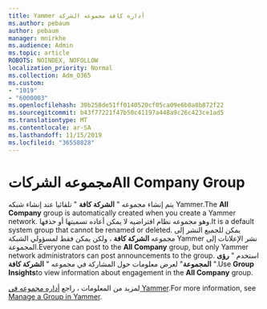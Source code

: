 ```yaml
---
title: Yammer أداره كافة مجموعه الشركة
ms.author: pebaum
author: pebaum
manager: mnirkhe
ms.audience: Admin
ms.topic: article
ROBOTS: NOINDEX, NOFOLLOW
localization_priority: Normal
ms.collection: Adm_O365
ms.custom:
- "1019"
- "6000003"
ms.openlocfilehash: 30b258de51ff0140520cf05ca09e6b0a8b872f22
ms.sourcegitcommit: b43f77221f47b50c41197a448a9c26c423ce1ad5
ms.translationtype: MT
ms.contentlocale: ar-SA
ms.lasthandoff: 11/15/2019
ms.locfileid: "36558028"
---
```

# <a name="all-company-group"></a><span data-ttu-id="50cb9-102">مجموعه الشركات</span><span class="sxs-lookup"><span data-stu-id="50cb9-102">All Company Group</span></span>

<span data-ttu-id="50cb9-103">يتم إنشاء مجموعه " **الشركة كافة** " تلقائيا عند إنشاء شبكه Yammer.</span><span class="sxs-lookup"><span data-stu-id="50cb9-103">The **All Company** group is automatically created when you create a Yammer network.</span></span> <span data-ttu-id="50cb9-104">وهو مجموعه نظام افتراضيه لا يمكن أعاده تسميتها أو حذفها.</span><span class="sxs-lookup"><span data-stu-id="50cb9-104">It is a default system group that cannot be renamed or deleted.</span></span> <span data-ttu-id="50cb9-105">يمكن للجميع النشر إلى مجموعه **الشركة كافة** ، ولكن يمكن فقط لمسؤولي الشبكة Yammer نشر الإعلانات إلى المجموعة.</span><span class="sxs-lookup"><span data-stu-id="50cb9-105">Everyone can post to the **All Company** group, but only Yammer network administrators can post announcements to the group.</span></span> <span data-ttu-id="50cb9-106">استخدم " **رؤى المجموعة**" لعرض معلومات حول المشاركة في مجموعه " **الشركة كافة** ".</span><span class="sxs-lookup"><span data-stu-id="50cb9-106">Use **Group Insights**to view information about engagement in the **All Company** group.</span></span>

<span data-ttu-id="50cb9-107">لمزيد من المعلومات ، راجع [أداره مجموعه في Yammer](https://support.office.com/article/Manage-a-group-in-Yammer-6e05c6d6-5548-4c88-89cd-e6757a514ef2).</span><span class="sxs-lookup"><span data-stu-id="50cb9-107">For more information, see [Manage a Group in Yammer](https://support.office.com/article/Manage-a-group-in-Yammer-6e05c6d6-5548-4c88-89cd-e6757a514ef2).</span></span>
